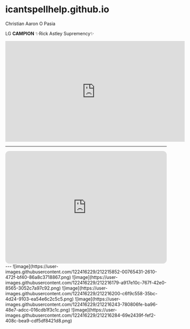 # icantspellhelp.github.io
Christian Aaron O Pasia

LG **CAMPION**
 ✨Rick Astley Supremency✨
<iframe width="560" height="315" src="https://www.youtube.com/embed/dQw4w9WgXcQ" title="YouTube video player" frameborder="0" allow="accelerometer; autoplay; clipboard-write; encrypted-media; gyroscope; picture-in-picture; web-share" allowfullscreen></iframe>

---
<iframe style="border-radius:12px" src="https://open.spotify.com/embed/track/4cOdK2wGLETKBW3PvgPWqT?utm_source=generator" width="100%" height="352" frameBorder="0" allowfullscreen="" allow="autoplay; clipboard-write; encrypted-media; fullscreen; picture-in-picture" loading="lazy"></iframe>
---
![image](https://user-images.githubusercontent.com/122416229/212215852-00765431-2610-472f-bf40-86a8c3718867.png)
![image](https://user-images.githubusercontent.com/122416229/212216179-a917e10c-767f-42e0-8565-3052c7a97c92.png)
![image](https://user-images.githubusercontent.com/122416229/212216200-c6f9c558-35bc-4d24-9103-ea54e6c2c5c5.png)
![image](https://user-images.githubusercontent.com/122416229/212216243-780806fe-ba96-48e7-adcc-016cdb1f3c1c.png)
![image](https://user-images.githubusercontent.com/122416229/212216284-69e2439f-fef2-408c-bea9-cdf5df8421d8.png)

